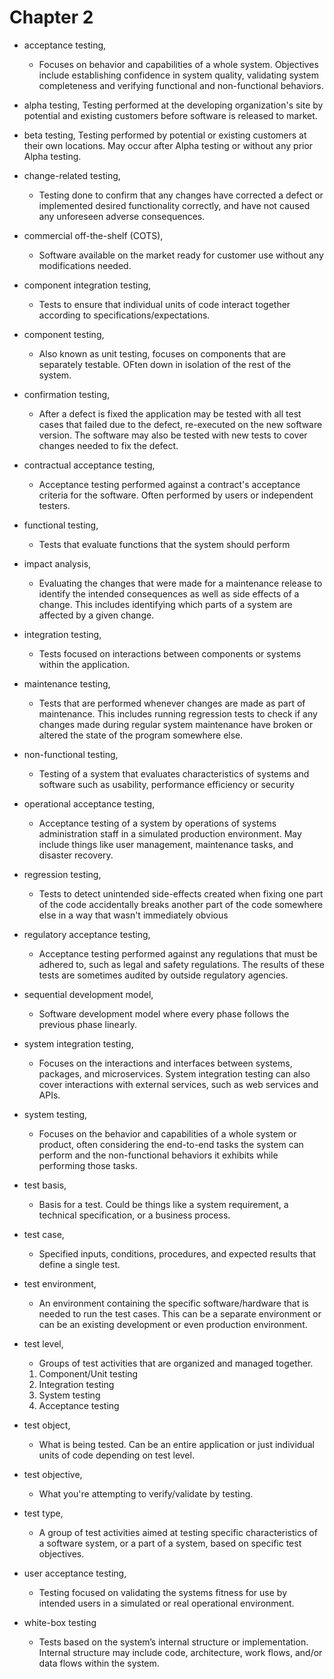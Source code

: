 # Chapter 2

- acceptance testing,
  - Focuses on behavior and capabilities of a whole system. Objectives include establishing confidence in system quality, validating system completeness and verifying functional and non-functional behaviors.
- alpha testing,
    Testing performed at the developing organization's site by potential and existing customers before software is released to market.
- beta testing,
    Testing performed by potential or existing customers at their own locations. May occur after Alpha testing or without any prior Alpha testing.
- change-related testing,
  - Testing done to confirm that any changes have corrected a defect or implemented desired functionality correctly, and have not caused any unforeseen adverse consequences.
- commercial off-the-shelf (COTS),
  - Software available on the market ready for customer use without any modifications needed.
- component integration testing,
  - Tests to ensure that individual units of code interact together according to specifications/expectations.
- component testing,
  - Also known as unit testing, focuses on components that are separately testable. OFten down in isolation of the rest of the system.
- confirmation testing,
  - After a defect is fixed the application may be tested with all test cases that failed due to the defect, re-executed on the new software version. The software may also be tested with new tests to cover changes needed to fix the defect.
- contractual acceptance testing,
  - Acceptance testing performed against a contract's acceptance criteria for the software. Often performed by users or independent testers.
- functional testing,
  - Tests that evaluate functions that the system should perform
- impact analysis,
  - Evaluating the changes that were made for a maintenance release to identify the intended consequences as well as side effects of a change. This includes identifying which parts of a system are affected by a given change.
- integration testing,
  - Tests focused on interactions between components or systems within the application.
- maintenance testing,
  - Tests that are performed whenever changes are made as part of maintenance. This includes running regression tests to check if any changes made during regular system maintenance have broken or altered the state of the program somewhere else.
- non-functional testing,
  - Testing of a system that evaluates characteristics of systems and software such as usability,
performance efficiency or security
- operational acceptance testing,
  - Acceptance testing of a system by operations of systems administration staff in a simulated production environment. May include things like user management, maintenance tasks, and disaster recovery.
- regression testing,
  - Tests to detect unintended side-effects created when fixing one part of the code accidentally breaks another part of the code somewhere else in a way that wasn't immediately obvious
- regulatory acceptance testing,
  - Acceptance testing performed against any regulations that must be adhered to, such as legal and safety regulations. The results of these tests are sometimes audited by outside regulatory agencies.
- sequential development model,
  - Software development model where every phase follows the previous phase linearly.
- system integration testing,
  - Focuses on the interactions and interfaces between systems, packages, and microservices. System integration testing can also cover interactions with external services, such as web services and APIs.
- system testing,
  - Focuses on the behavior and capabilities of a whole system or product, often considering the end-to-end tasks the system can perform and the non-functional behaviors it exhibits while performing those tasks.
- test basis,
  - Basis for a test. Could be things like a system requirement, a technical specification, or a business process.
- test case,
  - Specified inputs, conditions, procedures, and expected results that define a single test.  
- test environment,
  - An environment containing the  specific software/hardware that is needed to run the test cases. This can be a separate environment or can be an existing development or even production environment.
- test level,
  - Groups of test activities that are organized and managed together.
  1. Component/Unit testing
  2. Integration testing
  3. System testing
  4. Acceptance testing

- test object,
  - What is being tested. Can be an entire application or just individual units of code depending on test level.
- test objective,
  - What you're attempting to verify/validate by testing.
- test type,
  - A group of test activities aimed at testing specific characteristics of a software system, or a part of a system, based on specific test objectives.
- user acceptance testing,
  - Testing focused on validating the systems fitness for use by intended users in a simulated or real operational environment.
- white-box testing
  - Tests based on the system’s internal structure or implementation. Internal structure may include code, architecture, work flows, and/or data flows within the system.

